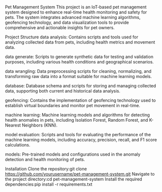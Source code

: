Pet Management System
This project is an IoT-based pet management system designed to enhance real-time health monitoring and safety for pets. The system integrates advanced machine learning algorithms, geofencing technology, and data visualization tools to provide comprehensive and actionable insights for pet owners.

Project Structure
data analysis: Contains scripts and tools used for analyzing collected data from pets, including health metrics and movement data.

data generate: Scripts to generate synthetic data for testing and validation purposes, including various health conditions and geographical scenarios.

data wrangling: Data preprocessing scripts for cleaning, normalizing, and transforming raw data into a format suitable for machine learning models.

database: Database schema and scripts for storing and managing collected data, supporting both current and historical data analysis.

geofencing: Contains the implementation of geofencing technology used to establish virtual boundaries and monitor pet movement in real-time.

machine learning: Machine learning models and algorithms for detecting health anomalies in pets, including Isolation Forest, Random Forest, and K-Nearest Neighbors (KNN).

model evaluation: Scripts and tools for evaluating the performance of the machine learning models, including accuracy, precision, recall, and F1 score calculations.

models: Pre-trained models and configurations used in the anomaly detection and health monitoring of pets.

Installation
Clone the repository:git clone https://github.com/yourusername/pet-management-system.git
Navigate to the project directory:cd pet-management-system
Install the required dependencies:pip install -r requirements.txt
